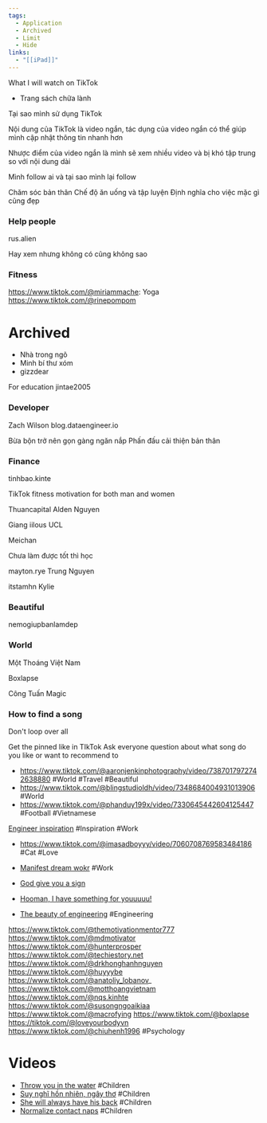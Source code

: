 ```yaml
---
tags:
  - Application
  - Archived
  - Limit
  - Hide
links:
  - "[[iPad]]"
---
```

What I will watch on TikTok

- Trang sách chữa lành

Tại sao mình sử dụng TikTok

Nội dung của TikTok là video ngắn, tác dụng của video ngắn có thể giúp mình cập nhật thông tin nhanh hơn

Nhược điểm của video ngắn là mình sẽ xem nhiều video và bị khó tập trung so với nội dung dài

Mình follow ai và tại sao mình lại follow

Chăm sóc bản thân
Chế độ ăn uống và tập luyện
Định nghĩa cho việc mặc gì cũng đẹp

### Help people

rus.alien

Hay xem nhưng không có cũng không sao

### Fitness

https://www.tiktok.com/@miriammache: Yoga
https://www.tiktok.com/@rinepompom

# Archived

- Nhà trong ngõ
- Minh bí thư xóm
- gizzdear

For education
jintae2005

### Developer

Zach Wilson
blog.dataengineer.io

Bừa bộn trở nên gọn gàng ngăn nắp
Phấn đấu cải thiện bản thân

### Finance

tinhbao.kinte

TikTok fitness motivation for both man and women

Thuancapital
Alden Nguyen

Giang iilous UCL

 Meichan

Chưa làm được tốt thì học

mayton.rye Trung Nguyen

itstamhn
Kylie

### Beautiful

nemogiupbanlamdep

### World

Một Thoáng Việt Nam

Boxlapse

Công Tuấn Magic

### How to find a song 

Don't loop over all 

Get the pinned like in TIkTok
Ask everyone question about what song do you like or want to recommend to 

- https://www.tiktok.com/@aaronjenkinphotography/video/7387017972742638880 #World #Travel #Beautiful
- https://www.tiktok.com/@blingstudioldh/video/7348684004931013906 #World 
- https://www.tiktok.com/@phanduy199x/video/7330645442604125447 #Football #Vietnamese 

[Engineer inspiration](https://www.tiktok.com/@elliesleightholm/video/7349890185976384800) #Inspiration #Work 

- https://www.tiktok.com/@imasadboyyy/video/7060708769583484186 #Cat #Love
- [Manifest dream wokr](https://www.tiktok.com/@evexly_n/video/7260383160528145682) #Work 
- [God give you a sign](https://www.tiktok.com/@girlchill_sunsetlove/video/7274278360157637906)
- [Hooman, I have something for youuuuu!](https://www.tiktok.com/@lovely.animals1990/video/7361467898990234897)

- [The beauty of engineering](https://www.tiktok.com/@arielviewzs/video/7373359822684556549) #Engineering

https://www.tiktok.com/@themotivationmentor777
https://www.tiktok.com/@mdmotivator
https://www.tiktok.com/@hunterprosper
https://www.tiktok.com/@techiestory.net
https://www.tiktok.com/@drkhonghanhnguyen
https://www.tiktok.com/@huyyybe
https://www.tiktok.com/@anatoliy_lobanov_
https://www.tiktok.com/@motthoangvietnam
https://www.tiktok.com/@nqs.kinhte
https://www.tiktok.com/@susongngoaikiaa
https://www.tiktok.com/@macrofying
https://www.tiktok.com/@boxlapse
https://tiktok.com/@loveyourbodyvn
https://www.tiktok.com/@chiuhenh1996 #Psychology

# Videos

- [Throw you in the water](https://www.tiktok.com/@instant_ireland/video/7328135335572016416) #Children
- [Suy nghĩ hồn nhiên, ngây thơ](https://www.tiktok.com/@dayellamm/video/7339006549903346949) #Children 
- [She will always have his back](https://www.tiktok.com/@mollynunez19930/video/7329014769313238305) #Children 
- [Normalize contact naps](https://www.tiktok.com/@mama.quinnie/video/7094069338759810350)  #Children 